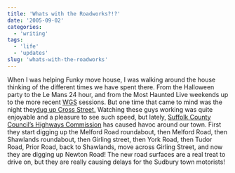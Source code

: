 ```yaml
---
title: 'Whats with the Roadworks?!?'
date: '2005-09-02'
categories:
  - 'writing'
tags:
  - 'life'
  - 'updates'
slug: 'whats-with-the-roadworks'
---
```


<!-- ![Roadworks](/images/roadwork_rdax_112x100.gif-thumb_140_105.gif) -->

When I was helping Funky move house, I was walking around the house thinking of the different times we have spent there. From the Halloween party to the Le Mans 24 hour, and from the Most Haunted Live weekends up to the more recent [WGS](https://adamchamberlin.info) sessions. But one time that came to mind was the night they[dug up Cross Street.](https://adamchamberlin.info/2005/04/triple-time-pay-for-road-workers/) Watching these guys working was quite enjoyable and a pleasure to see such speed, but lately, [Suffolk County Council’s Highways Commission](https://www.suffolkcc.gov.uk/e-and-t/Guide_to_Services/ses.html) has caused havoc around our town. First they start digging up the Melford Road roundabout, then Melford Road, then Shawlands roundabout, then Girling street, then York Road, then Tudor Road, Prior Road, back to Shawlands, move across Girling Street, and now they are digging up Newton Road! The new road surfaces are a real treat to drive on, but they are really causing delays for the Sudbury town motorists!
